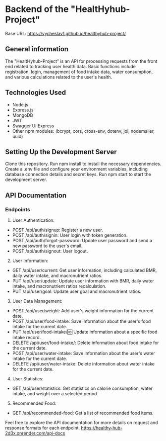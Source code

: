 # Backend of the "HealtHyhub-Project"

Base URL: https://vycheslav1.github.io/healthyhub-project/

## General information

The "HealtHyhub-Project" is an API for processing requests from the front end related to tracking user health data. Basic functions include registration, login, management of food intake data, water consumption, and various calculations related to the user's health.

## Technologies Used

- Node.js
- Express.js
- MongoDB
- JWT
- Swagger UI Express
- Other npm modules: (bcrypt, cors, cross-env, dotenv, joi, nodemailer, uuid)

## Setting Up the Development Server

Clone this repository.
Run npm install to install the necessary dependencies.
Create a .env file and configure your environment variables, including database connection details and secret keys.
Run npm start to start the development server.

## API Documentation

### Endpoints

1. User Authentication:

- POST /api/auth/signup: Register a new user.
- POST /api/auth/signin: User login with token generation.
- POST /api/auth/forgot-password: Update user password and send a new password to the user's email.
- POST /api/auth/signout: User logout.

2. User Information:

- GET /api/user/current: Get user information, including calculated BMR, daily water intake, and macronutrient ratios.
- PUT /api/user/update: Update user information with BMR, daily water intake, and macronutrient ratios recalculation.
- PUT /api/user/goal: Update user goal and macronutrient ratios.

3. User Data Management:

- POST /api/user/weight: Add user's weight information for the current date.
- POST /api/user/food-intake: Save information about the user's food intake for the current date.
- PUT /api/user/food-intake/:id: Update information about a specific food intake record.
- DELETE /api/user/food-intake/: Delete information about food intake for the current date.
- POST /api/user/water-intake: Save information about the user's water intake for the current date.
- DELETE /api/user/water-intake: Delete information about water intake for the current date.

4. User Statistics:

- GET /api/user/statistics: Get statistics on calorie consumption, water intake, and weight over a selected period.

5. Recommended Food:

- GET /api/recommended-food: Get a list of recommended food items.

Feel free to explore the API documentation for more details on request and response formats for each endpoint. https://healthy-hub-2d3x.onrender.com/api-docs
